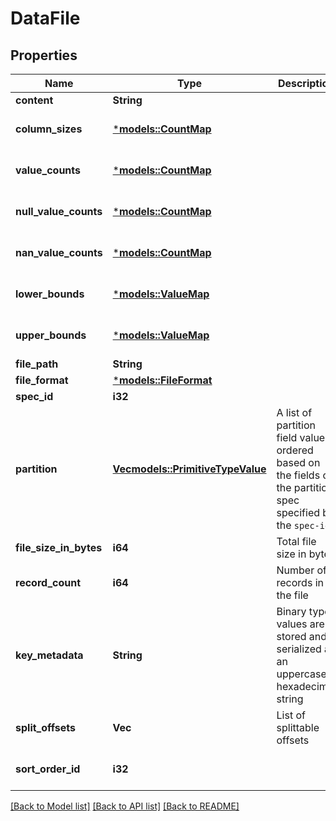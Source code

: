 # DataFile

## Properties
Name | Type | Description | Notes
------------ | ------------- | ------------- | -------------
**content** | **String** |  | 
**column_sizes** | [***models::CountMap**](CountMap.md) |  | [optional] [default to None]
**value_counts** | [***models::CountMap**](CountMap.md) |  | [optional] [default to None]
**null_value_counts** | [***models::CountMap**](CountMap.md) |  | [optional] [default to None]
**nan_value_counts** | [***models::CountMap**](CountMap.md) |  | [optional] [default to None]
**lower_bounds** | [***models::ValueMap**](ValueMap.md) |  | [optional] [default to None]
**upper_bounds** | [***models::ValueMap**](ValueMap.md) |  | [optional] [default to None]
**file_path** | **String** |  | 
**file_format** | [***models::FileFormat**](FileFormat.md) |  | 
**spec_id** | **i32** |  | 
**partition** | [**Vec<models::PrimitiveTypeValue>**](PrimitiveTypeValue.md) | A list of partition field values ordered based on the fields of the partition spec specified by the `spec-id` | [optional] [default to None]
**file_size_in_bytes** | **i64** | Total file size in bytes | 
**record_count** | **i64** | Number of records in the file | 
**key_metadata** | **String** | Binary type values are stored and serialized as an uppercase hexadecimal string | [optional] [default to None]
**split_offsets** | **Vec<i64>** | List of splittable offsets | [optional] [default to None]
**sort_order_id** | **i32** |  | [optional] [default to None]

[[Back to Model list]](../README.md#documentation-for-models) [[Back to API list]](../README.md#documentation-for-api-endpoints) [[Back to README]](../README.md)


